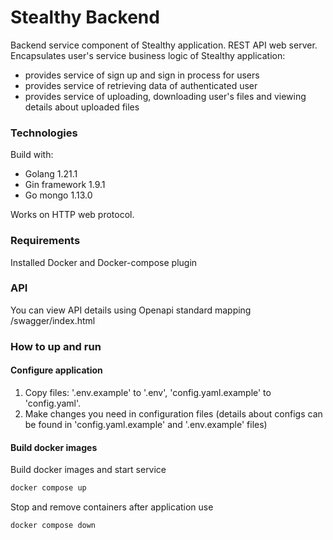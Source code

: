 # Stealthy Backend
Backend service component of Stealthy application. REST API web server.
Encapsulates user's service business logic of Stealthy application:
 - provides service of sign up and sign in process for users
 - provides service of retrieving data of authenticated user
 - provides service of uploading, downloading user's files and viewing
details about uploaded files

### Technologies
Build with:
 - Golang 1.21.1
 - Gin framework 1.9.1
 - Go mongo 1.13.0

Works on HTTP web protocol.

### Requirements
Installed Docker and Docker-compose plugin

### API
You can view API details using Openapi standard mapping /swagger/index.html

### How to up and run
#### Configure application
1. Copy files: '.env.example' to '.env', 'config.yaml.example' to
'config.yaml'.
2. Make changes you need in configuration files (details about configs can
be found in 'config.yaml.example' and '.env.example' files)

#### Build docker images
Build docker images and start service
```bash
docker compose up
```

Stop and remove containers after application use
```bash
docker compose down
```
